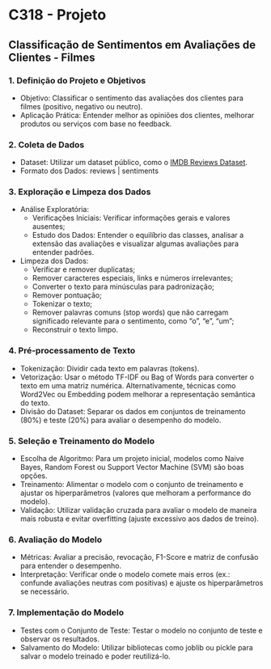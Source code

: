 # C318 - Projeto
## Classificação de Sentimentos em Avaliações de Clientes - Filmes

### 1. Definição do Projeto e Objetivos
*	Objetivo: Classificar o sentimento das avaliações dos clientes para filmes (positivo, negativo ou neutro).
*	Aplicação Prática: Entender melhor as opiniões dos clientes, melhorar produtos ou serviços com base no feedback.

### 2. Coleta de Dados
*	Dataset: Utilizar um dataset público, como o [IMDB Reviews Dataset](https://www.kaggle.com/datasets/lakshmi25npathi/imdb-dataset-of-50k-movie-reviews?resource=download).
*	Formato dos Dados: reviews | sentiments

### 3. Exploração e Limpeza dos Dados
* Análise Exploratória: 
  - Verificações Iniciais: Verificar informações gerais e valores ausentes;
  - Estudo dos Dados: Entender o equilíbrio das classes, analisar a extensão das avaliações e visualizar algumas avaliações para entender padrões.
* Limpeza dos Dados:
  - Verificar e remover duplicatas;
  - Remover caracteres especiais, links e números irrelevantes;
  - Converter o texto para minúsculas para padronização;
  - Remover pontuação;
  - Tokenizar o texto;
  - Remover palavras comuns (stop words) que não carregam significado relevante para o sentimento, como “o”, “e”, “um”;
  - Reconstruir o texto limpo.

### 4. Pré-processamento de Texto
*	Tokenização: Dividir cada texto em palavras (tokens).
*	Vetorização: Usar o método TF-IDF ou Bag of Words para converter o texto em uma matriz numérica. Alternativamente, técnicas como Word2Vec ou Embedding podem melhorar a representação semântica do texto.
*	Divisão do Dataset: Separar os dados em conjuntos de treinamento (80%) e teste (20%) para avaliar o desempenho do modelo.

### 5. Seleção e Treinamento do Modelo
*	Escolha de Algoritmo: Para um projeto inicial, modelos como Naive Bayes, Random Forest ou Support Vector Machine (SVM) são boas opções.
*	Treinamento: Alimentar o modelo com o conjunto de treinamento e ajustar os hiperparâmetros (valores que melhoram a performance do modelo).
*	Validação: Utilizar validação cruzada para avaliar o modelo de maneira mais robusta e evitar overfitting (ajuste excessivo aos dados de treino).

### 6. Avaliação do Modelo
*	Métricas: Avaliar a precisão, revocação, F1-Score e matriz de confusão para entender o desempenho.
*	Interpretação: Verificar onde o modelo comete mais erros (ex.: confunde avaliações neutras com positivas) e ajuste os hiperparâmetros se necessário.

### 7. Implementação do Modelo
*	Testes com o Conjunto de Teste: Testar o modelo no conjunto de teste e observar os resultados.
*	Salvamento do Modelo: Utilizar bibliotecas como joblib ou pickle para salvar o modelo treinado e poder reutilizá-lo.

